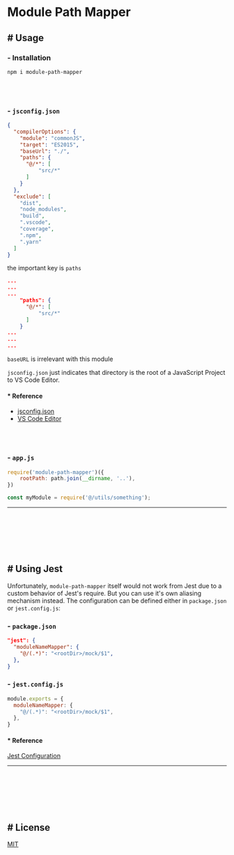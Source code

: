 # Module Path Mapper

## # Usage

### - Installation

```sh
npm i module-path-mapper
```

<br><br>

### - `jsconfig.json`

```json
{
  "compilerOptions": {
    "module": "commonJS",
    "target": "ES2015",
    "baseUrl": "./",
    "paths": {
      "@/*": [
          "src/*"
      ]
    }
  },
  "exclude": [
    "dist",
    "node_modules",
    "build",
    ".vscode",
    "coverage",
    ".npm",
    ".yarn"
  ]
}
```

the important key is `paths`

```json
...
...
...
    "paths": {
      "@/*": [
          "src/*"
      ]
    }
...
...
...
```

`baseURL` is irrelevant with this module

`jsconfig.json` just indicates that directory is the root of a JavaScript Project to VS Code Editor.

#### * Reference

 - [jsconfig.json](https://code.visualstudio.com/docs/languages/jsconfig)
 - [VS Code Editor](https://code.visualstudio.com/)

<br><br>

### - `app.js`

```js
require('module-path-mapper')({
    rootPath: path.join(__dirname, '..'),
})

const myModule = require('@/utils/something');
```

<hr><br><br><br><br><br>

## # Using Jest

Unfortunately, `module-path-mapper` itself would not work from Jest due to a custom behavior of Jest's require. But you can use it's own aliasing mechanism instead. The configuration can be defined either in `package.json` or `jest.config.js`:

### - `package.json`

```json
"jest": {
  "moduleNameMapper": {
    "@/(.*)": "<rootDir>/mock/$1",
  },
}
```

### - `jest.config.js`

```js
module.exports = {
  moduleNameMapper: {
    "@/(.*)": "<rootDir>/mock/$1",
  },
}
```

#### * Reference

[Jest Configuration](https://jestjs.io/docs/configuration#modulenamemapper-objectstring-string--arraystring)

<hr><br><br><br><br><br>

## # License

[MIT](./LICENSE)